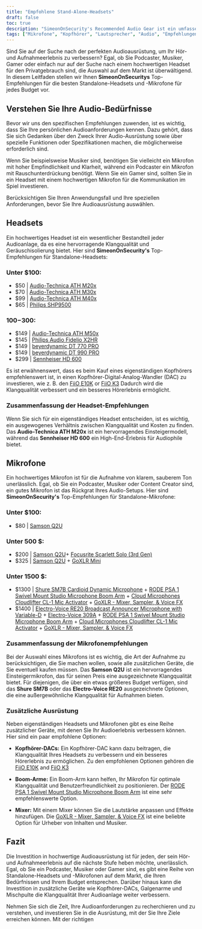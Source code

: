 ```yaml
---
title: "Empfohlene Stand-Alone-Headsets"
draft: false
toc: true
description: "SimeonOnSecurity's Recommended Audio Gear ist ein umfassender Leitfaden zu den besten Standalone-Headsets und -Mikrofonen für jedes Budget. Von erschwinglichen Optionen wie dem Audio-Technica ATH M20x bis hin zu High-End-Produkten wie dem Sennheiser HD 600 deckt dieser Leitfaden die besten Audiogeräte für alle Ihre Audioanforderungen ab. Egal, ob Sie ein preisgünstiges Mikrofon wie das Samson Q2U oder ein professionelles Setup wie das Shure SM7B und das RODE PSA 1 suchen, SimeonOnSecurity hat alles für Sie. Warum also warten? Beginnen Sie noch heute mit der Erkundung der Welt der professionellen Audio-Ausrüstung!"
tags: ["Mikrofone", "Kopfhörer", "Lautsprecher", "Audio", "Empfehlungen", "FiiO E10K", "FiiO K3", "Audio-Technica ATH M20x", "Audio-Technica ATH M30x", "Audio-Technica ATH M40x", "Philips SHP9500", "Audio-Technica ATH M50x", "Philips Audio Fidelio X2HR", "beyerdynamic DT 770 PRO", "beyerdynamic DT 990 PRO", "Sennheiser HD 600", "Samson Q2U", "Focusrite Scarlett Solo", "GoXLR Mini", "Shure SM7B", "RODE PSA 1", "Wolkenmikrofone Cloudlifter CL-1", "Electro-Voice RE20", "Electro-Voice 309A"]
---
```


Sind Sie auf der Suche nach der perfekten Audioausrüstung, um Ihr Hör- und Aufnahmeerlebnis zu verbessern? Egal, ob Sie Podcaster, Musiker, Gamer oder einfach nur auf der Suche nach einem hochwertigen Headset für den Privatgebrauch sind, die Auswahl auf dem Markt ist überwältigend. In diesem Leitfaden stellen wir Ihnen **SimeonOnSecuritys** Top-Empfehlungen für die besten Standalone-Headsets und -Mikrofone für jedes Budget vor.

## Verstehen Sie Ihre Audio-Bedürfnisse

Bevor wir uns den spezifischen Empfehlungen zuwenden, ist es wichtig, dass Sie Ihre persönlichen Audioanforderungen kennen. Dazu gehört, dass Sie sich Gedanken über den Zweck Ihrer Audio-Ausrüstung sowie über spezielle Funktionen oder Spezifikationen machen, die möglicherweise erforderlich sind.

Wenn Sie beispielsweise Musiker sind, benötigen Sie vielleicht ein Mikrofon mit hoher Empfindlichkeit und Klarheit, während ein Podcaster ein Mikrofon mit Rauschunterdrückung benötigt. Wenn Sie ein Gamer sind, sollten Sie in ein Headset mit einem hochwertigen Mikrofon für die Kommunikation im Spiel investieren.

Berücksichtigen Sie Ihren Anwendungsfall und Ihre speziellen Anforderungen, bevor Sie Ihre Audioausrüstung auswählen.

## Headsets

Ein hochwertiges Headset ist ein wesentlicher Bestandteil jeder Audioanlage, da es eine hervorragende Klangqualität und Geräuschisolierung bietet. Hier sind **SimeonOnSecurity's** Top-Empfehlungen für Standalone-Headsets:

### Unter $100:

- $50 | [Audio-Technica ATH M20x](https://amzn.to/2TVE252)
- $70 | [Audio-Technica ATH M30x](https://amzn.to/3aGF2Qs)
- $99 | [Audio-Technica ATH M40x](https://amzn.to/2RMkYDv)
- $65 | [Philips SHP9500](https://amzn.to/2RngkNb)

### $100-$300:

- $149 | [Audio-Technica ATH M50x](https://amzn.to/2GozWu9)        
- $145 | [Philips Audio Fidelio X2HR](https://amzn.to/2GozWu9)        
- $149 | [beyerdynamic DT 770 PRO](https://amzn.to/30P8jDY)     
- $149 | [beyerdynamic DT 990 PRO](https://amzn.to/37r9SdI)     
- $299 | [Sennheiser HD 600](https://amzn.to/30QLDDj)

Es ist erwähnenswert, dass es beim Kauf eines eigenständigen Kopfhörers empfehlenswert ist, in einen Kopfhörer-Digital-Analog-Wandler (DAC) zu investieren, wie z. B. den [FiiO E10K](https://amzn.to/312xdQJ) or [FiiO K3](https://amzn.to/2uzpo8B) Dadurch wird die Klangqualität verbessert und ein besseres Hörerlebnis ermöglicht.

### Zusammenfassung der Headset-Empfehlungen

Wenn Sie sich für ein eigenständiges Headset entscheiden, ist es wichtig, ein ausgewogenes Verhältnis zwischen Klangqualität und Kosten zu finden. Das **Audio-Technica ATH M20x** ist ein hervorragendes Einsteigermodell, während das **Sennheiser HD 600** ein High-End-Erlebnis für Audiophile bietet.

## Mikrofone

Ein hochwertiges Mikrofon ist für die Aufnahme von klarem, sauberem Ton unerlässlich. Egal, ob Sie ein Podcaster, Musiker oder Content Creator sind, ein gutes Mikrofon ist das Rückgrat Ihres Audio-Setups. Hier sind **SimeonOnSecurity's** Top-Empfehlungen für Standalone-Mikrofone:

### Unter $100:

- $80 | [Samson Q2U](https://amzn.to/2GkpbZA)

### Unter 500 $:

- $200 | [Samson Q2U](https://amzn.to/2GkpbZA)+ [Focusrite Scarlett Solo (3rd Gen)](https://amzn.to/2ux8kA6)
- $325 | [Samson Q2U](https://amzn.to/2GkpbZA) + [GoXLR Mini](https://amzn.to/37oB6BC)

### Unter 1500 $:

- $1300 | [Shure SM7B Cardioid Dynamic Microphone](https://amzn.to/36m9Gel) + [RODE PSA 1 Swivel Mount Studio Microphone Boom Arm](https://amzn.to/2tFgUwY) + [Cloud Microphones Cloudlifter CL-1 Mic Activator](https://amzn.to/2TUBi7W) + [GoXLR - Mixer, Sampler, & Voice FX](https://amzn.to/2tOcQdF)
- $1400 | [Electro-Voice RE20 Broadcast Announcer Microphone with Variable-D](https://amzn.to/37s5uep)  + [Electro-Voice 309A](https://amzn.to/36mRhxV) + [RODE PSA 1 Swivel Mount Studio Microphone Boom Arm](https://amzn.to/2tFgUwY) + [Cloud Microphones Cloudlifter CL-1 Mic Activator](https://amzn.to/2TUBi7W) + [GoXLR - Mixer, Sampler, & Voice FX](https://amzn.to/2tOcQdF)

### Zusammenfassung der Mikrofonempfehlungen

Bei der Auswahl eines Mikrofons ist es wichtig, die Art der Aufnahme zu berücksichtigen, die Sie machen wollen, sowie alle zusätzlichen Geräte, die Sie eventuell kaufen müssen. Das **Samson Q2U** ist ein hervorragendes Einsteigermikrofon, das für seinen Preis eine ausgezeichnete Klangqualität bietet. Für diejenigen, die über ein etwas größeres Budget verfügen, sind das **Shure SM7B** oder das **Electro-Voice RE20** ausgezeichnete Optionen, die eine außergewöhnliche Klangqualität für Aufnahmen bieten.

### Zusätzliche Ausrüstung

Neben eigenständigen Headsets und Mikrofonen gibt es eine Reihe zusätzlicher Geräte, mit denen Sie Ihr Audioerlebnis verbessern können. Hier sind ein paar empfohlene Optionen:

- **Kopfhörer-DACs:** Ein Kopfhörer-DAC kann dazu beitragen, die Klangqualität Ihres Headsets zu verbessern und ein besseres Hörerlebnis zu ermöglichen. Zu den empfohlenen Optionen gehören die [FiiO E10K](https://amzn.to/312xdQJ) and [FiiO K3](https://amzn.to/2uzpo8B)

- **Boom-Arme:** Ein Boom-Arm kann helfen, Ihr Mikrofon für optimale Klangqualität und Benutzerfreundlichkeit zu positionieren. Der [RODE PSA 1 Swivel Mount Studio Microphone Boom Arm](https://amzn.to/2tFgUwY) ist eine sehr empfehlenswerte Option.

- **Mixer:** Mit einem Mixer können Sie die Lautstärke anpassen und Effekte hinzufügen. Die [GoXLR - Mixer, Sampler, & Voice FX](https://amzn.to/2tOcQdF) ist eine beliebte Option für Urheber von Inhalten und Musiker.

## Fazit

Die Investition in hochwertige Audioausrüstung ist für jeden, der sein Hör- und Aufnahmeerlebnis auf die nächste Stufe heben möchte, unerlässlich. Egal, ob Sie ein Podcaster, Musiker oder Gamer sind, es gibt eine Reihe von Standalone-Headsets und -Mikrofonen auf dem Markt, die Ihren Bedürfnissen und Ihrem Budget entsprechen. Darüber hinaus kann die Investition in zusätzliche Geräte wie Kopfhörer-DACs, Galgenarme und Mischpulte die Klangqualität Ihrer Audioanlage weiter verbessern.

Nehmen Sie sich die Zeit, Ihre Audioanforderungen zu recherchieren und zu verstehen, und investieren Sie in die Ausrüstung, mit der Sie Ihre Ziele erreichen können. Mit der richtigen

